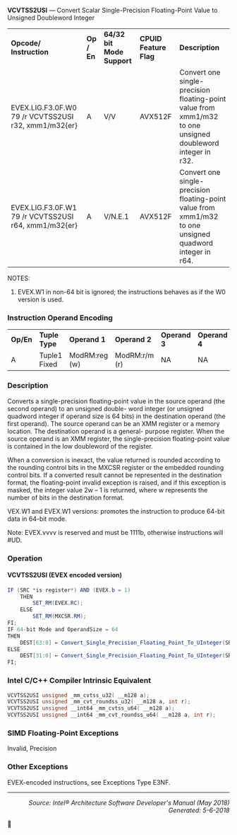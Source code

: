 <b>VCVTSS2USI</b> — Convert Scalar Single-Precision Floating-Point Value to Unsigned Doubleword
Integer
<table>
	<tr>
		<td><b>Opcode/ Instruction</b></td>
		<td><b>Op / En</b></td>
		<td><b>64/32 bit Mode Support</b></td>
		<td><b>CPUID Feature Flag</b></td>
		<td><b>Description</b></td>
	</tr>
	<tr>
		<td>EVEX.LIG.F3.0F.W0 79 /r VCVTSS2USI r32, xmm1/m32{er}</td>
		<td>A</td>
		<td>V/V</td>
		<td>AVX512F</td>
		<td>Convert one single-precision floating-point value from xmm1/m32 to one unsigned doubleword integer in r32.</td>
	</tr>
	<tr>
		<td>EVEX.LIG.F3.0F.W1 79 /r VCVTSS2USI r64, xmm1/m32{er}</td>
		<td>A</td>
		<td>V/N.E.1</td>
		<td>AVX512F</td>
		<td>Convert one single-precision floating-point value from xmm1/m32 to one unsigned quadword integer in r64.</td>
	</tr>
</table>

NOTES:
1. EVEX.W1 in non-64 bit is ignored; the instructions behaves as if the W0 version is used.

### Instruction Operand Encoding
<table>
	<tr>
		<td><b>Op/En</b></td>
		<td><b>Tuple Type</b></td>
		<td><b>Operand 1</b></td>
		<td><b>Operand 2</b></td>
		<td><b>Operand 3</b></td>
		<td><b>Operand 4</b></td>
	</tr>
	<tr>
		<td>A</td>
		<td>Tuple1 Fixed</td>
		<td>ModRM:reg (w)</td>
		<td>ModRM:r/m (r)</td>
		<td>NA</td>
		<td>NA</td>
	</tr>
</table>


### Description
Converts a single-precision floating-point value in the source operand (the second operand) to an unsigned double-
word integer (or unsigned quadword integer if operand size is 64 bits) in the destination operand (the first
operand). The source operand can be an XMM register or a memory location. The destination operand is a general-
purpose register. When the source operand is an XMM register, the single-precision floating-point value is contained
in the low doubleword of the register.

When a conversion is inexact, the value returned is rounded according to the rounding control bits in the MXCSR
register or the embedded rounding control bits. If a converted result cannot be represented in the destination
format, the floating-point invalid exception is raised, and if this exception is masked, the integer value 2w – 1 is
returned, where w represents the number of bits in the destination format.

VEX.W1 and EVEX.W1 versions: promotes the instruction to produce 64-bit data in 64-bit mode.

Note: EVEX.vvvv is reserved and must be 1111b, otherwise instructions will \#UD.

### Operation


#### VCVTSS2USI (EVEX encoded version)
```java
IF (SRC *is register*) AND (EVEX.b = 1) 
    THEN
        SET_RM(EVEX.RC);
    ELSE 
        SET_RM(MXCSR.RM);
FI;
IF 64-bit Mode and OperandSize = 64
THEN
    DEST[63:0] ← Convert_Single_Precision_Floating_Point_To_UInteger(SRC[31:0]);
ELSE
    DEST[31:0] ← Convert_Single_Precision_Floating_Point_To_UInteger(SRC[31:0]);
FI;
```
### Intel C/C++ Compiler Intrinsic Equivalent
```c
VCVTSS2USI unsigned _mm_cvtss_u32( __m128 a);
VCVTSS2USI unsigned _mm_cvt_roundss_u32( __m128 a, int r);
VCVTSS2USI unsigned __int64 _mm_cvtss_u64( __m128 a);
VCVTSS2USI unsigned __int64 _mm_cvt_roundss_u64( __m128 a, int r);
```
### SIMD Floating-Point Exceptions
Invalid, Precision

### Other Exceptions

EVEX-encoded instructions, see Exceptions Type E3NF.

 --- 
<p align="right"><i>Source: Intel® Architecture Software Developer's Manual (May 2018)<br>Generated: 5-6-2018</i></p>
